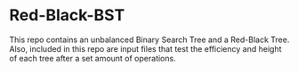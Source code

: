﻿# Red-Black-BST
 This repo contains an unbalanced Binary Search Tree and a Red-Black Tree. 
 Also, included in this repo are input files that test the efficiency and height of each tree after a set amount of operations.
